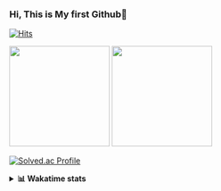 ### Hi, This is My first Github👋
[![Hits](https://hits.seeyoufarm.com/api/count/incr/badge.svg?url=https%3A%2F%2Fgithub.com%2FJonghyun-Park1027&count_bg=%2379C83D&title_bg=%23555555&icon=&icon_color=%23E7E7E7&title=hits&edge_flat=false)](https://hits.seeyoufarm.com)
<br>


<p>
  <img height="180em" src="https://github-readme-stats-eight-rho-29.vercel.app/api?username=Jonghyun-Park1027&show_icons=true&include_all_commits=true&bg_color=30,e96443,904e95&title_color=fff&text_color=fff">
  <img height="180em" src="https://github-readme-stats-eight-rho-29.vercel.app/api/top-langs/?username=Jonghyun-Park1027&layout=compact&bg_color=30,e96443,904e95&title_color=fff&text_color=fff">


[![Solved.ac Profile](http://mazassumnida.wtf/api/v2/generate_badge?boj=ppjjhh1027)](https://solved.ac/ppjjhh1027/)

</p>
<details>
<summary><b>📊 Wakatime stats</b><br></summary>
<div>
<hr/>



<!--START_SECTION:waka-->
![Code Time](http://img.shields.io/badge/Code%20Time-948%20hrs%2027%20mins-blue)

![Profile Views](http://img.shields.io/badge/Profile%20Views-0-blue)

**🐱 My GitHub Data** 

> 📦 110.4 kB Used in GitHub's Storage 
 > 
> 🚫 Not Opted to Hire
 > 
> 📜 7 Public Repositories 
 > 
> 🔑 3 Private Repositories 
 > 
**I'm an Early 🐤** 

```text
🌞 Morning                50 commits          █████░░░░░░░░░░░░░░░░░░░░   21.46 % 
🌆 Daytime                129 commits         ██████████████░░░░░░░░░░░   55.36 % 
🌃 Evening                49 commits          █████░░░░░░░░░░░░░░░░░░░░   21.03 % 
🌙 Night                  5 commits           █░░░░░░░░░░░░░░░░░░░░░░░░   02.15 % 
```
📅 **I'm Most Productive on Friday** 

```text
Monday                   44 commits          █████░░░░░░░░░░░░░░░░░░░░   18.88 % 
Tuesday                  25 commits          ███░░░░░░░░░░░░░░░░░░░░░░   10.73 % 
Wednesday                13 commits          █░░░░░░░░░░░░░░░░░░░░░░░░   05.58 % 
Thursday                 23 commits          ██░░░░░░░░░░░░░░░░░░░░░░░   09.87 % 
Friday                   62 commits          ███████░░░░░░░░░░░░░░░░░░   26.61 % 
Saturday                 25 commits          ███░░░░░░░░░░░░░░░░░░░░░░   10.73 % 
Sunday                   41 commits          ████░░░░░░░░░░░░░░░░░░░░░   17.60 % 
```


📊 **This Week I Spent My Time On** 

```text
🕑︎ Time Zone: Asia/Seoul

💬 Programming Languages: 
Dart                     3 hrs 25 mins       ███████████████████████░░   93.91 % 
Python                   8 mins              █░░░░░░░░░░░░░░░░░░░░░░░░   03.71 % 
JSON                     5 mins              █░░░░░░░░░░░░░░░░░░░░░░░░   02.34 % 
Jupyter                  0 secs              ░░░░░░░░░░░░░░░░░░░░░░░░░   00.03 % 
Markdown                 0 secs              ░░░░░░░░░░░░░░░░░░░░░░░░░   00.01 % 

🔥 Editors: 
VS Code                  3 hrs 30 mins       ████████████████████████░   96.25 % 
PyCharm                  8 mins              █░░░░░░░░░░░░░░░░░░░░░░░░   03.75 % 

🐱‍💻 Projects: 
dart                     3 hrs 30 mins       ████████████████████████░   96.05 % 
main.py                  8 mins              █░░░░░░░░░░░░░░░░░░░░░░░░   03.71 % 
flutter                  0 secs              ░░░░░░░░░░░░░░░░░░░░░░░░░   00.20 % 
LightEditProject         0 secs              ░░░░░░░░░░░░░░░░░░░░░░░░░   00.03 % 
old_codingtest           0 secs              ░░░░░░░░░░░░░░░░░░░░░░░░░   00.01 % 

💻 Operating System: 
Windows                  3 hrs 38 mins       █████████████████████████   100.00 % 
```

**I Mostly Code in Jupyter Notebook** 

```text
Jupyter Notebook         5 repos             ██████████████████░░░░░░░   71.43 % 
C++                      2 repos             ███████░░░░░░░░░░░░░░░░░░   28.57 % 
```




 Last Updated on 28/06/2025 18:46:13 UTC
<!--END_SECTION:waka-->
</details>



